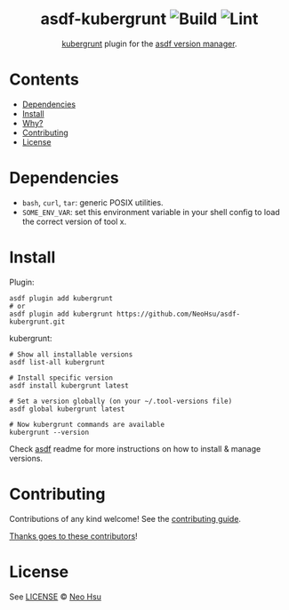 <div align="center">

# asdf-kubergrunt ![Build](https://github.com/NeoHsu/asdf-kubergrunt/workflows/Build/badge.svg) ![Lint](https://github.com/NeoHsu/asdf-kubergrunt/workflows/Lint/badge.svg)

[kubergrunt](https://www.gruntwork.io/) plugin for the [asdf version manager](https://asdf-vm.com).

</div>

# Contents

- [Dependencies](#dependencies)
- [Install](#install)
- [Why?](#why)
- [Contributing](#contributing)
- [License](#license)

# Dependencies

- `bash`, `curl`, `tar`: generic POSIX utilities.
- `SOME_ENV_VAR`: set this environment variable in your shell config to load the correct version of tool x.

# Install

Plugin:

```shell
asdf plugin add kubergrunt
# or
asdf plugin add kubergrunt https://github.com/NeoHsu/asdf-kubergrunt.git
```

kubergrunt:

```shell
# Show all installable versions
asdf list-all kubergrunt

# Install specific version
asdf install kubergrunt latest

# Set a version globally (on your ~/.tool-versions file)
asdf global kubergrunt latest

# Now kubergrunt commands are available
kubergrunt --version
```

Check [asdf](https://github.com/asdf-vm/asdf) readme for more instructions on how to
install & manage versions.

# Contributing

Contributions of any kind welcome! See the [contributing guide](contributing.md).

[Thanks goes to these contributors](https://github.com/NeoHsu/asdf-kubergrunt/graphs/contributors)!

# License

See [LICENSE](LICENSE) © [Neo Hsu](https://github.com/NeoHsu/)
